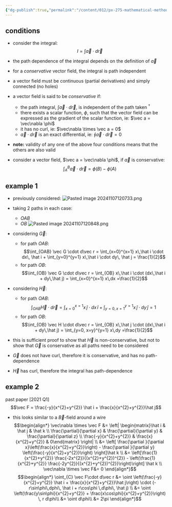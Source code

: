 ```yaml
---
{"dg-publish":true,"permalink":"/content/012/px-275-mathematical-methods/term-1/d-vector-integration/d1-2/px-275-d2b-conservative-vector-fields/","noteIcon":"1","created":"2025-08-27T13:14:15.983+01:00","updated":"2025-02-08T14:58:43.000+00:00"}
---
```


## conditions
- consider the integral: 
$$I = \int \vec a \cdot d\vec r$$
- the path dependence of the integral depends on the definition of $\vec a$
- for a *conservative* vector field, the integral is path independent
- a vector field must be continuous (partial derivatives) and simply connected (no holes)

- a vector field is said to be *conservative* if:
	- the path integral, $\int \vec a \cdot d\vec r$, is independent of the path taken ${} ^\dagger$
	- there exists a scalar function, $\phi$, such that the vector field can be expressed as the gradient of the scalar function, ie: $\vec a = \vec\nabla \phi$ 
	- it has no curl, ie: $\vec\nabla \times \vec a = 0$
	- $\vec a \cdot d\vec r$ is an exact differential, ie: $\oint \vec a \cdot d\vec r =0$ 
- **note:** validity of any one of the above four conditions means that the others are also valid

- consider a vector field, $\vec a = \vec\nabla \phi$, if $\vec a$ is conservative: 
$$\int_{A}^{B} \vec a \cdot d\vec r = \phi(B) - \phi(A)$$
## example 1
 - previously considered: ![Pasted image 20241107120733.png](/img/user/pics/Pasted%20image%2020241107120733.png)
 - taking 2 paths in each case:
	 - $OAB$
	 - $OB$
 ![Pasted image 20241107120848.png](/img/user/pics/Pasted%20image%2020241107120848.png)

 - considering $\vec G:$
	 - for path $OAB:$ 
	 $$\int_{OAB} \vec G \cdot d\vec r = \int_{x=0}^{x=1} x\,\hat i \cdot dx\, \hat i + \int_{y=0}^{y=1} x\,\hat i \cdot dy\, \hat j = \frac{1}{2}$$
	 - for path $OB:$ 
	 $$\int_{OB} \vec G \cdot d\vec r = \int_{OB} x\,\hat i \cdot (dx\,\hat i + dy\,\hat j) = \int_{x=0}^{x=1} x\,dx =\frac{1}{2}$$
- considering $\vec H:$
	- for path $OAB:$ 
	$$\int_{OAB} \vec H \cdot d\vec r = \int_{x=0}^{x=1} x\,\hat j \cdot dx\, \hat i + \int_{y=0,x=1}^{y=1} x\,\hat j \cdot dy\, \hat j = 1$$
	 - for path $OB:$ 
	 $$\int_{OB} \vec H \cdot d\vec r = \int_{OB} x\,\hat j \cdot (dx\,\hat i + dy\,\hat j) = \int_{y=0, x=y}^{y=1} x\,dy =\frac{1}{2}$$
- this is sufficient proof to show that $\vec H$ is non-conservative, but not to show that $\vec G$ is conservative as all paths need to be considered

- $\vec G$ does not have curl, therefore it is conservative, and has no path-dependence
- $\vec H$ has curl, therefore the integral has path-dependence

## example 2
past paper [2021 Q1]
$$\vec F = \frac{-y}{x^{2}+y^{2}} \hat i + \frac{x}{x^{2}+y^{2}}\hat j$$
- this looks similar to a $\vec B$-field around a wire
$$\begin{align*}
	\vec\nabla \times \vec F &= \left| \begin{matrix}\hat i & \hat j & \hat k \\ \frac{\partial}{\partial x} & \frac{\partial}{\partial y} & \frac{\partial}{\partial z} \\ \frac{-y}{x^{2}+y^{2}} & \frac{x}{x^{2}+y^{2}} & 0\end{matrix} \right| \\
	&= \left[ \frac{\partial }{\partial x}\left(\frac{x}{x^{2}+y^{2}}\right) - \frac{\partial }{\partial y} \left(\frac{-y}{x^{2}+y^{2}}\right) \right]\hat k  \\
	&= \left[\frac{1}{x^{2}+y^{2}} \frac{-2x^{2}}{(x^{2}+y^{2})^{2}} - \left(\frac{1}{x^{2}+y^{2}} \frac{-2y^{2}}{(x^{2}+y^{2})^{2}}\right)\right] \hat k \\
	\vec\nabla \times \vec F&= 0
\end{align*}$$
$$\begin{align*}
	\oint_{C} \vec F\cdot d\vec r &= \oint \left(\frac{-y}{x^{2}+y^{2}} \hat i + \frac{x}{x^{2}+y^{2}}\hat j\right) \cdot (-r\sin\phi\,dphi\, \hat i + r\cos\phi \,d\phi\, \hat j) \\
	&= \oint \left(\frac{y\sin\phi}{x^{2}+y^{2}} + \frac{x\cos\phi}{x^{2}+y^{2}}\right)  \, r d\phi\\
	&= \oint d\phi\\
	&= 2\pi 
\end{align*}$$

